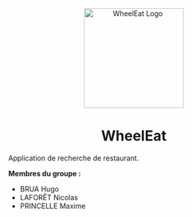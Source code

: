 <div align="center">
  <img src="https://git.unistra.fr/uploads/-/system/project/avatar/24876/Sans_titre.png" alt="WheelEat Logo" width="200px" />

# WheelEat

</div>

Application de recherche de restaurant.

**Membres du groupe :**

* BRUA Hugo
* LAFORÊT Nicolas
* PRINCELLE Maxime
